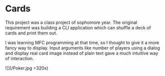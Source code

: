 # Cards

This project was a class project of sophomore year. The original requirement was building a CLI application which can shuffle a deck of cards and print them out.

I was learning MFC programming at that time, so I thought to give it a more fancy way to display. Input arguments like number of players using a dialog and display real card image instead of plain text gave a much intuitive way of interaction.

![](/Poker.jpg =320x)